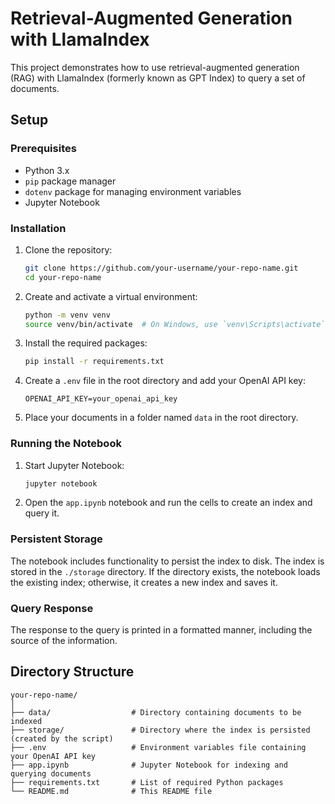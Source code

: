 # Retrieval-Augmented Generation with LlamaIndex

This project demonstrates how to use retrieval-augmented generation (RAG) with LlamaIndex (formerly known as GPT Index) to query a set of documents.

## Setup

### Prerequisites

- Python 3.x
- `pip` package manager
- `dotenv` package for managing environment variables
- Jupyter Notebook

### Installation

1. Clone the repository:

    ```bash
    git clone https://github.com/your-username/your-repo-name.git
    cd your-repo-name
    ```

2. Create and activate a virtual environment:

    ```bash
    python -m venv venv
    source venv/bin/activate  # On Windows, use `venv\Scripts\activate`
    ```

3. Install the required packages:

    ```bash
    pip install -r requirements.txt
    ```

4. Create a `.env` file in the root directory and add your OpenAI API key:

    ```plaintext
    OPENAI_API_KEY=your_openai_api_key
    ```

5. Place your documents in a folder named `data` in the root directory.

### Running the Notebook

1. Start Jupyter Notebook:

    ```bash
    jupyter notebook
    ```

2. Open the `app.ipynb` notebook and run the cells to create an index and query it.

### Persistent Storage

The notebook includes functionality to persist the index to disk. The index is stored in the `./storage` directory. If the directory exists, the notebook loads the existing index; otherwise, it creates a new index and saves it.

### Query Response

The response to the query is printed in a formatted manner, including the source of the information.

## Directory Structure

```plaintext
your-repo-name/
│
├── data/                  # Directory containing documents to be indexed
├── storage/               # Directory where the index is persisted (created by the script)
├── .env                   # Environment variables file containing your OpenAI API key
├── app.ipynb              # Jupyter Notebook for indexing and querying documents
├── requirements.txt       # List of required Python packages
└── README.md              # This README file

